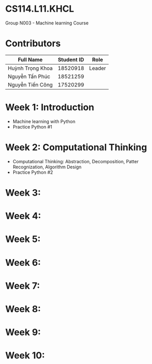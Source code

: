 # CS114.L11.KHCL
Group N003 - Machine learning Course

# Contributors
| Full Name | Student ID | Role |
|--------------|-------| ------ |
| Huỳnh Trọng Khoa | 18520918 | Leader |
| Nguyễn Tấn Phúc | 18521259 | |
| Nguyễn Tiến Công | 17520299 ||

# Week 1: Introduction
- Machine learning with Python
- Practice Python #1
# Week 2: Computational Thinking
- Computational Thinking: Abstraction, Decomposition, Patter Recognization, Algorithm Design
- Practice Python #2
# Week 3:
# Week 4:
# Week 5:
# Week 6:
# Week 7:
# Week 8:
# Week 9:
# Week 10:



